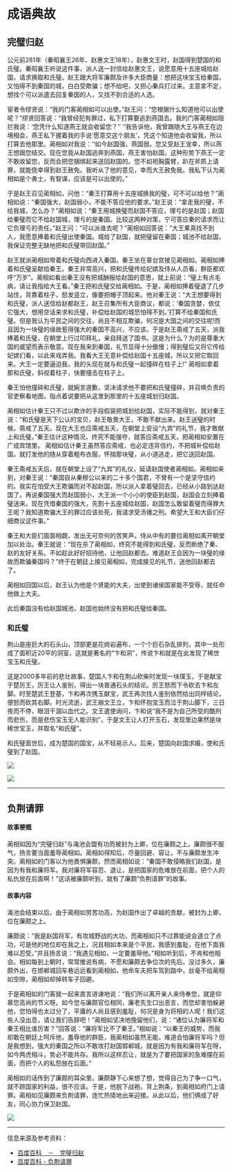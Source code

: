 # 成语典故

## 完璧归赵
公元前281年（秦昭襄王26年、赵惠文王18年），赵惠文王时，赵国得到楚国的和氏璧。秦昭襄王听说这件事，派人送一封信给赵惠文王，说愿意用十五座城给赵国，请求换取和氏璧。赵王跟大将军廉颇及许多大臣商量：想把这块宝玉给秦国，又怕得不到秦国的城，白白受欺骗；想不给吧，又担心秦兵打过来。主意拿不定，想找个可以派遣去回复秦国的人，又找不到合适的人选。

宦者令缪贤说：“我的门客蔺相如可以出使。”赵王问：“您根据什么知道他可以出使呢？”缪贤回答说：“我曾经犯有罪过，私下打算要逃到燕国去。我的门客蔺相如阻拦我说：‘您凭什么知道燕王就会收留您？’’ ‘‘我告诉他，我曾跟随大王与燕王在边境相会，燕王私下握着我的手说‘愿意交这个朋友’，凭这个知道他会收留我，所以打算去他那里。蔺相如对我说：‘‘如今赵国强，燕国弱，您又受赵王宠幸，所以燕王想跟您结交。现在您竟从赵国逃奔到燕国，燕王害怕赵国，这种形势下燕王一定不敢收留您，反而会把您捆绑起来送回赵国的。您不如袒胸露臂，趴在斧质上请罪，就能侥幸得到赵王赦免。我听从了他的意见，幸而大王赦免我。我私下认为蔺相如是个勇士，有智谋，应该是可以出使的。”

于是赵王召见蔺相如，问他：“秦王打算用十五座城换我的璧，可不可以给他？”蔺相如说：“秦国强大，赵国弱小，不能不答应他的要求。”赵王说：“拿走我的璧，不给我城，怎么办？”蔺相如说：“秦王用城换璧而赵国不答应，理亏的是赵国；赵国给秦璧而它不给赵国城，理亏的是秦国。比较这两种对策，宁可答应秦的请求而让它负理亏的责任。”赵王问：“可以派谁去呢？”蔺相如回答说：“大王果真找不到人，我愿意捧着和氏璧出使秦国。城给了赵国，就把璧留在秦国；城池不给赵国，我保证完整无缺地把和氏璧带回赵国。”

赵王就派蔺相如带着和氏璧向西进入秦国。秦王坐在章台宫接见蔺相如。蔺相如捧着和氏璧呈献给秦王。秦王非常高兴，把和氏璧传给妃嫔及侍从人员看，群臣都欢呼“万岁”。蔺相如看出秦王没有把城酬报给赵国的意思，就上前说：“璧上有点毛病，请让我指给大王看。”秦王把和氏璧交给蔺相如。于是，蔺相如捧着璧退了几步站住，背靠着柱子，怒发竖立，像要把帽子顶起来。他对秦王说：“大王想要得到和氏璧，派人送信给赵都赵王，赵王召集所有大臣商议，都说：‘秦国贪婪，依仗它强大，想用空话来求和氏璧，补偿给赵国的城恐怕得不到。’打算不给秦国和氏璧。但是我认为平民之间的交往，尚且不相互欺骗，何况是大国之间的交往呢!而且因为一块璧的缘故惹得强大的秦国不高兴，不应该。于是赵王斋戒了五天，派我捧着和氏璧，在朝堂上行过叩拜礼，亲自拜送了国书。这是为什么？为的是尊重大国的威望而表示敬意。现在我来到秦国，礼节显得十分傲慢；得到璧后又将它传给妃嫔们看，以此来戏弄我。我看大王无意补偿给赵国十五座城，所以又把它取回来。大王一定要逼迫我，我的头现在就与和氏璧一起撞碎在柱子上!” 蔺相如拿着那和氏璧，斜视着柱子，快要撞击在柱子上。

秦王怕他撞碎和氏璧，就婉言道歉，坚决请求他不要把和氏璧撞碎，并召唤负责的官吏察看地图，指点着说要把从这里到那里的十五座城划归赵国。

蔺相如估计秦王只不过以欺诈的手段假装把城划给赵国，实际不能得到，就对秦王说：“和氏璧是天下公认的宝贝，赵王敬畏大王，不敢不献出来。赵王送璧的时候，斋戒了五天。现在大王也应斋戒五天，在朝堂上安设“九宾”的礼节，我才敢献上和氏璧。”秦王估计这种情况，终究不能强夺，就答应斋戒五天，把蔺相如安置在广成宾馆里。 蔺相如估计秦王虽然答应斋戒，也必定违背信约，不把城补偿给赵国，就打发他的随从穿着粗布衣服，怀揣那块璧，从小道逃走，把它送回赵国。

秦王斋戒五天后，就在朝堂上设了“九宾”的礼仪，延请赵国使者蔺相如。蔺相如来到，对秦王说：“秦国自从秦穆公以来的二十多个国君，不曾有一个是坚守信约的。我实在怕受大王欺骗而对不起赵国，所以派人拿着璧回去，已经从小路到达赵国了。再说秦国强大而赵国弱小，大王派一个小小的使臣到赵国，赵国会立刻捧着璧送来。现在凭借秦国的强大，先割十五座城给赵国，赵国怎么敢留着璧而得罪大王呢？我知道欺骗大王的罪过应该处死，我请求受汤镬之刑。希望大王和大臣们仔细商议这件事。”

秦王和大臣们面面相觑，发出无可奈何的苦笑声。侍从中有的要拉蔺相如离开朝堂加以处治。秦王就说：“现在杀了蔺相如，终究不能得到和氏璧，反而断绝了秦、赵的友好关系。不如趁此好好招待他，让他回赵都去。难道赵王会因为一块璧的缘故而欺骗秦国吗？”终于在朝廷上接见蔺相如，完成接见的礼节，送他回赵都去了。

蔺相如回国以后，赵王认为他是个贤能的大夫，出使到诸侯国家能不受辱，就任命他做上大夫。

此后秦国没有给赵国城池，赵国也始终没有把和氏璧给秦国。

### 和氏璧
荆山是座巨大的石头山，顶部更是花岗岩遍布，一个个巨石杂乱排列，其中一处形成了面积近20平的洞室，这就是著名的“卞和洞”，传说卞和就是在此发现了稀世宝玉和氏璧。

这是2000多年前的悲壮故事，楚国人卞和在荆山砍柴时发现一块璞玉，于是献宝于楚厉王，厉王让人鉴别，得出一块普通石头的结论。厉王怒而下令砍去卞和左脚。时至楚武王登基，卞和再次携玉献宝，武王再次找人鉴别依然给出同样结论，便怒而砍其右脚。时光流逝，武王崩文王立，卞和怀抱宝玉而泣于荆山脚下，三日夜而不停，眼泪干涸以血代之。文王遣使询问，卞和说“我不是为自己所受的酷刑而悲伤，而是悲伤宝玉无人能识别”，于是文王让人打开玉石，发现里边果然是块稀世宝玉，并取名“和氏璧”。

和氏璧面世后，成为楚国的国宝，从不轻易示人。后来，楚国向赵国求婚，使和氏璧到了赵国。

![](http://n.sinaimg.cn/sinacn/w378h342/20171206/fb95-fypikwu1233016.jpg)

![](http://n.sinaimg.cn/sinacn/w334h274/20171206/1c3c-fypikwu1233024.jpg)
***

## 负荆请罪
#### 故事梗概
蔺相如因为“完璧归赵”与渑池会盟有功而被封为上卿，位在廉颇之上。廉颇很不服气，扬言要当面羞辱蔺相如。蔺相如得知后，尽量回避、容让，不与廉颇发生冲突。蔺相如的门客以为他畏惧廉颇，然而蔺相如说：“秦国不敢侵略我们赵国，是因为有我和廉将军。我对廉将军容忍、退让，是把国家的危难放在前面，把个人的私仇放在后面啊！”这话被廉颇听到，就有了廉颇“负荆请罪”的故事。

#### 故事内容
渑池会结束以后，由于蔺相如劳苦功高，为赵国作出了卓越的贡献，被封为上卿，位在廉颇之上。

廉颇说：“我是赵国将军，有攻城野战的大功，而蔺相如只不过靠能说会道立了点功，可是他的地位却在我之上，况且相如本来是个平民，我感到羞耻，在他下面我难以忍受。”并且扬言说：“我遇见相如，一定要羞辱他。”相如听到后，不肯和他相会。相如每到上朝时，常常推说有病，不愿和廉颇去争位次的先后。没过多久，廉颇外出，在邯郸城回车巷远远看到蔺相如，他命车夫把车驾到路中，丝毫不给蔺相如空隙，蔺相如却掉转车子回避。

于是蔺相如的门客就一起来直言进谏地说：“我们所以离开亲人来侍奉您，就是仰慕您高尚的节义呀。如今您与廉颇官位相同，廉老先生口出恶言，而您却害怕躲避他，您怕得也太过分了，平庸的人尚且感到羞耻，何况是身为将相的人呢！我们这些人没出息，请让我们告辞吧！”蔺相如坚决地挽留他们，说：“诸位认为廉将军和秦王相比谁厉害？”回答说：“廉将军比不了秦王。”相如说：“以秦王的威势，而我却敢在朝廷上呵斥他，羞辱他的群臣，我蔺相如虽然无能，难道会怕廉将军吗？但是我想到，强大的秦国之所以不敢攻打赵国邯郸城，就是因为有我和廉将军在呀，如今两虎相斗，势必不能共存。我所以这样忍让，就是为了要把国家的急难摆在前面，而把个人的私怨放在后面。”

蔺相如的话传到了廉颇的耳朵里。廉颇静下心来想了想，觉得自己为了争一口气，就不顾国家的利益，很不应该。于是，他脱下战袍，背上荆条，到蔺相如府门上请罪。蔺相如见廉颇来负荆请罪，连忙热情地出来迎接。从此以后，他们俩成了好友，同心协力保卫赵国。

![](http://pics4.baidu.com/feed/e824b899a9014c082b48df2c6f4fb00e7af4f487.jpeg?token=b35620052c62151c69a669b66805f3e7)
***

<kbd>信息来源及参考资料：</kbd>
+ [百度百科　－　完璧归赵](https://baike.baidu.com/item/完璧归赵/358352?fr=aladdin)
+ [百度百科  -  负荆请罪](https://baike.baidu.com/item/%E8%B4%9F%E8%8D%86%E8%AF%B7%E7%BD%AA/820512?fr=aladdin)
